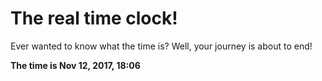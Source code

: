 # The real time clock!

Ever wanted to know what the time is? Well, your journey is about to end!

**The time is Nov 12, 2017, 18:06**